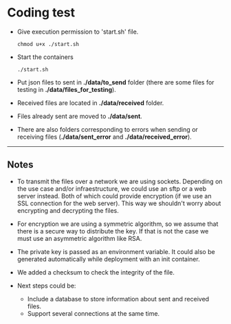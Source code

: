 # Coding test

- Give execution permission to 'start.sh' file.

    `chmod u+x ./start.sh`

- Start the containers

    `./start.sh`

- Put json files to sent in **./data/to_send** folder (there are some files for testing in **./data/files_for_testing**).

- Received files are located in **./data/received** folder.

- Files already sent are moved to **./data/sent**.

- There are also folders corresponding to errors when sending or receiving files (**./data/sent_error** and **./data/received_error**).

---
## Notes

- To transmit the files over a network we are using sockets. Depending on the use case and/or infraestructure, we could use an sftp or a web server instead. Both of which could provide encryption (if we use an SSL connection for the web server). This way we shouldn't worry about encrypting and decrypting the files.

- For encryption we are using a symmetric algorithm, so we assume that there is a secure way to distribute the key. If that is not the case we must use an asymmetric algorithm like RSA.

- The private key is passed as an environment variable. It could also be generated automatically while deployment with an init container.

- We added a checksum to check the integrity of the file.

- Next steps could be:

	- Include a database to store information about sent and received files.
    - Support several connections at the same time.
